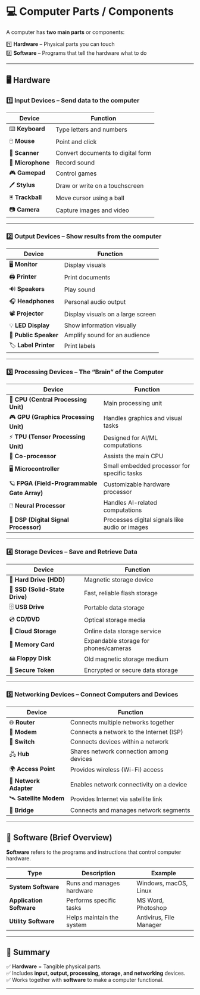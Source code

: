 # 💻 Computer Parts / Components

A computer has **two main parts** or components:

1️⃣ **Hardware** – Physical parts you can touch  
2️⃣ **Software** – Programs that tell the hardware what to do

---

## 🖥️ Hardware

### 1️⃣ Input Devices – Send data to the computer

| Device | Function |
|---------|-----------|
| ⌨️ **Keyboard** | Type letters and numbers |
| 🖱️ **Mouse** | Point and click |
| 📠 **Scanner** | Convert documents to digital form |
| 🎤 **Microphone** | Record sound |
| 🎮 **Gamepad** | Control games |
| 🖊️ **Stylus** | Draw or write on a touchscreen |
| 🖲️ **Trackball** | Move cursor using a ball |
| 📷 **Camera** | Capture images and video |

---

### 2️⃣ Output Devices – Show results from the computer

| Device | Function |
|---------|-----------|
| 🖥️ **Monitor** | Display visuals |
| 🖨️ **Printer** | Print documents |
| 🔊 **Speakers** | Play sound |
| 🎧 **Headphones** | Personal audio output |
| 📽️ **Projector** | Display visuals on a large screen |
| 💡 **LED Display** | Show information visually |
| 📢 **Public Speaker** | Amplify sound for an audience |
| 🏷️ **Label Printer** | Print labels |

---

### 3️⃣ Processing Devices – The “Brain” of the Computer

| Device | Function |
|---------|-----------|
| 🧠 **CPU (Central Processing Unit)** | Main processing unit |
| 🎮 **GPU (Graphics Processing Unit)** | Handles graphics and visual tasks |
| ⚡ **TPU (Tensor Processing Unit)** | Designed for AI/ML computations |
| 🔢 **Co-processor** | Assists the main CPU |
| 🖥️ **Microcontroller** | Small embedded processor for specific tasks |
| 🪐 **FPGA (Field-Programmable Gate Array)** | Customizable hardware processor |
| 🖱️ **Neural Processor** | Handles AI-related computations |
| 🔄 **DSP (Digital Signal Processor)** | Processes digital signals like audio or images |

---

### 4️⃣ Storage Devices – Save and Retrieve Data

| Device | Function |
|---------|-----------|
| 💽 **Hard Drive (HDD)** | Magnetic storage device |
| 💾 **SSD (Solid-State Drive)** | Fast, reliable flash storage |
| 🗄️ **USB Drive** | Portable data storage |
| 💿 **CD/DVD** | Optical storage media |
| 🧊 **Cloud Storage** | Online data storage service |
| 📝 **Memory Card** | Expandable storage for phones/cameras |
| 🖴 **Floppy Disk** | Old magnetic storage medium |
| 🔑 **Secure Token** | Encrypted or secure data storage |

---

### 5️⃣ Networking Devices – Connect Computers and Devices

| Device | Function |
|---------|-----------|
| 🌐 **Router** | Connects multiple networks together |
| 📡 **Modem** | Connects a network to the Internet (ISP) |
| 🔌 **Switch** | Connects devices within a network |
| 🖧 **Hub** | Shares network connection among devices |
| 🌍 **Access Point** | Provides wireless (Wi-Fi) access |
| 🔄 **Network Adapter** | Enables network connectivity on a device |
| 🛰️ **Satellite Modem** | Provides Internet via satellite link |
| 🔗 **Bridge** | Connects and manages network segments |

---

## 🧠 Software (Brief Overview)

**Software** refers to the programs and instructions that control computer hardware.

| Type | Description | Example |
|------|--------------|----------|
| **System Software** | Runs and manages hardware | Windows, macOS, Linux |
| **Application Software** | Performs specific tasks | MS Word, Photoshop |
| **Utility Software** | Helps maintain the system | Antivirus, File Manager |

---

## 📘 Summary

✅ **Hardware** = Tangible physical parts.  
✅ Includes **input, output, processing, storage, and networking** devices.  
✅ Works together with **software** to make a computer functional.  

---
